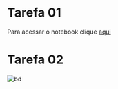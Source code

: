 # Tarefa 01

Para acessar o notebook clique [aqui](notebook/data-api-python.ipynb)

# Tarefa 02

![bd](/images/bd.png)
